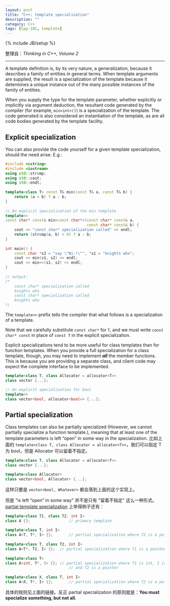 ```yaml
---
layout: post
title: "C++: template specialization"
description: ""
category: C++
tags: [Cpp-101, template]
---
```

{% include JB/setup %}

整理自：_Thinking in C++, Volume 2_

-----

A template definition is, by its very nature, a generalization, because it describes a family of entities in general terms. When template arguments are supplied, the result is a specialization of the template because it determines a unique instance out of the many possible instances of the family of entities.

When you supply the type for the template parameter, whether explicitly or implicitly via argument deduction, the resultant code generated by the compiler (for example, `min<int>()`) is a specialization of the template. The code generated is also considered an instantiation of the template, as are all code bodies generated by the template facility.

## Explicit specialization

You can also provide the code yourself for a given template specialization, should the need arise. E.g.:

```cpp
#include <cstring>
#include <iostream>
using std::strcmp;
using std::cout;
using std::endl;
 
template<class T> const T& min(const T& a, const T& b) {
    return (a < b) ? a : b;
}
 
// An explicit specialization of the min template
template<>
const char* const& min<const char*>(const char* const& a,
                                    const char* const& b) {
    cout << "const char* specialization called" << endl;
    return (strcmp(a, b) < 0) ? a : b;
}
 
int main() {
    const char *s2 = "say \"Ni-!\"", *s1 = "knights who";
    cout << min(s1, s2) << endl;
    cout << min<<(s1, s2) << endl;
}
 
// output: 
/*
    const char* specialization called
    knights who
    const char* specialization called
    knights who
*/
```

The `template<>` prefix tells the compiler that what follows is a specialization of a template.

Note that we carefully substitute `const char*` for `T`, and we must write `const char* const` in place of `const T` in the explicit specialization.

Explicit specializations tend to be more useful for class templates than for function templates. When you provide a full specialization for a class template, though, you may need to implement _**all**_ the member functions. This is because you are providing a separate class, and client code may expect the complete interface to be implemented.

```cpp
template<class T, class Allocator = allocator<T>>
class vector {...};

// An explicit specialization for bool
template<> 
class vector<bool, allocator<bool>> {...};
```

## Partial specialization

Class templates can also be partially specialized (However, we cannot partially specialize a function template.), meaning that at least one of the template parameters is left “open” in some way in the specialization. 比如上面的 `template<class T, class Allocator = allocator<T>>`，我们可以指定 T 为 bool，但是 Allocator 可以留着不指定。

```cpp
template<class T, class Allocator = allocator<T>>
class vector {...};

template<class Allocator> 
class vector<bool, Allocator> {...};
```

这样只要是 `vector<bool, Whatever>` 都会落到上面的这个实现上。

但是 "is left “open” in some way" 并不是只有 "留着不指定" 这么一种形式。[partial template specialization](http://en.cppreference.com/w/cpp/language/partial_specialization) 上举得例子还有：

```cpp
template<class T1, class T2, int I>
class A {};					// primary template
 
template<class T, int I>
class A<T, T*, I> {};		// partial specialization where T2 is a pointer to T1
 
template<class T, class T2, int I>
class A<T*, T2, I> {};	// partial specialization where T1 is a pointer
 
template<class T>
class A<int, T*, 5> {};	// partial specialization where T1 is int, I is 5,
							// and T2 is a pointer
 
template<class X, class T, int I>
class A<X, T*, I> {};		// partial specialization where T2 is a pointer
```

具体的规则见上面的链接。反正 partial specialization 的原则就是：**You must specialize something, but not all.**